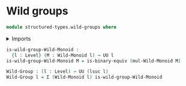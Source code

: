 # Wild groups

```agda
module structured-types.wild-groups where
```

<details><summary>Imports</summary>
```agda
open import structured-types.pointed-types
open import structured-types.wild-monoids
open import foundation.binary-equivalences
open import foundation.cartesian-product-types
open import foundation.dependent-pair-types
open import foundation.universe-levels
```
</details>

```agda
is-wild-group-Wild-Monoid :
  {l : Level} (M : Wild-Monoid l) → UU l
is-wild-group-Wild-Monoid M = is-binary-equiv (mul-Wild-Monoid M)

Wild-Group : (l : Level) → UU (lsuc l)
Wild-Group l = Σ (Wild-Monoid l) is-wild-group-Wild-Monoid
```
